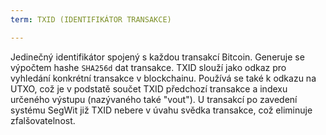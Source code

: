 ```yaml
---
term: TXID (IDENTIFIKÁTOR TRANSAKCE)

---
```

Jedinečný identifikátor spojený s každou transakcí Bitcoin. Generuje se výpočtem hashe `SHA256d` dat transakce. TXID slouží jako odkaz pro vyhledání konkrétní transakce v blockchainu. Používá se také k odkazu na UTXO, což je v podstatě součet TXID předchozí transakce a indexu určeného výstupu (nazývaného také "vout"). U transakcí po zavedení systému SegWit již TXID nebere v úvahu svědka transakce, což eliminuje zfalšovatelnost.